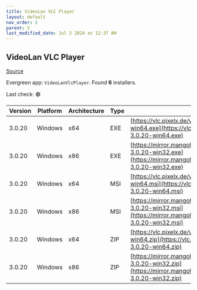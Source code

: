 ```yaml
---
title: VideoLan VLC Player 
layout: default
nav_order: 2
parent: V
last_modified_date: Jul 2 2024 at 12:37 AM
---
```


## VideoLan VLC Player 

[Source](https://www.videolan.org/vlc/)

Evergreen app: `VideoLanVlcPlayer`. Found **6** installers.

Last check: 🟢

| Version | Platform | Architecture | Type | URI                                                                                                                                                        |
| ------- | -------- | ------------ | ---- | ---------------------------------------------------------------------------------------------------------------------------------------------------------- |
| 3.0.20  | Windows  | x64          | EXE  | [https://vlc.pixelx.de/vlc/3.0.20/win64/vlc-3.0.20-win64.exe](https://vlc.pixelx.de/vlc/3.0.20/win64/vlc-3.0.20-win64.exe)                                 |
| 3.0.20  | Windows  | x86          | EXE  | [https://mirror.mangohost.net/videolan/vlc/3.0.20/win32/vlc-3.0.20-win32.exe](https://mirror.mangohost.net/videolan/vlc/3.0.20/win32/vlc-3.0.20-win32.exe) |
| 3.0.20  | Windows  | x64          | MSI  | [https://vlc.pixelx.de/vlc/3.0.20/win64/vlc-3.0.20-win64.msi](https://vlc.pixelx.de/vlc/3.0.20/win64/vlc-3.0.20-win64.msi)                                 |
| 3.0.20  | Windows  | x86          | MSI  | [https://mirror.mangohost.net/videolan/vlc/3.0.20/win32/vlc-3.0.20-win32.msi](https://mirror.mangohost.net/videolan/vlc/3.0.20/win32/vlc-3.0.20-win32.msi) |
| 3.0.20  | Windows  | x64          | ZIP  | [https://vlc.pixelx.de/vlc/3.0.20/win64/vlc-3.0.20-win64.zip](https://vlc.pixelx.de/vlc/3.0.20/win64/vlc-3.0.20-win64.zip)                                 |
| 3.0.20  | Windows  | x86          | ZIP  | [https://mirror.mangohost.net/videolan/vlc/3.0.20/win32/vlc-3.0.20-win32.zip](https://mirror.mangohost.net/videolan/vlc/3.0.20/win32/vlc-3.0.20-win32.zip) |

